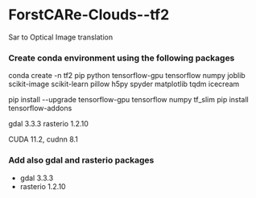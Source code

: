 # ForstCARe-Clouds--tf2
Sar to Optical Image translation

### Create conda environment using the following packages
conda create -n tf2 pip python tensorflow-gpu tensorflow numpy joblib scikit-image scikit-learn pillow h5py spyder matplotlib tqdm icecream

pip install --upgrade tensorflow-gpu tensorflow numpy tf_slim
pip install tensorflow-addons

gdal 3.3.3 rasterio 1.2.10 

CUDA 11.2, cudnn 8.1

### Add also gdal and rasterio packages
- gdal 3.3.3
- rasterio 1.2.10 



